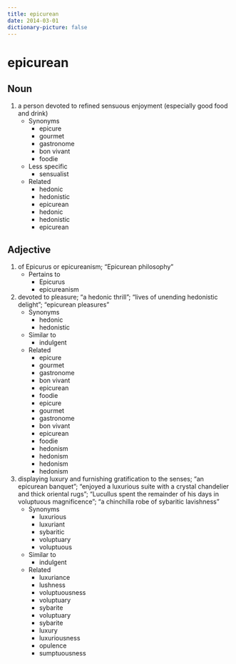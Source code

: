```yaml
---
title: epicurean
date: 2014-03-01
dictionary-picture: false
---
```


# epicurean


## Noun

1. a person devoted to refined sensuous enjoyment (especially good food and drink)
	- Synonyms
		- epicure
		- gourmet
		- gastronome
		- bon vivant
		- foodie
	- Less specific
		- sensualist
	- Related
		- hedonic
		- hedonistic
		- epicurean
		- hedonic
		- hedonistic
		- epicurean

## Adjective

1. of Epicurus or epicureanism; “Epicurean philosophy”
	- Pertains to
		- Epicurus
		- epicureanism
2. devoted to pleasure; “a hedonic thrill”; “lives of unending hedonistic delight”; “epicurean pleasures”
	- Synonyms
		- hedonic
		- hedonistic
	- Similar to
		- indulgent
	- Related
		- epicure
		- gourmet
		- gastronome
		- bon vivant
		- epicurean
		- foodie
		- epicure
		- gourmet
		- gastronome
		- bon vivant
		- epicurean
		- foodie
		- hedonism
		- hedonism
		- hedonism
		- hedonism
3. displaying luxury and furnishing gratification to the senses; “an epicurean banquet”; “enjoyed a luxurious suite with a crystal chandelier and thick oriental rugs”; “Lucullus spent the remainder of his days in voluptuous magnificence”; “a chinchilla robe of sybaritic lavishness”
	- Synonyms
		- luxurious
		- luxuriant
		- sybaritic
		- voluptuary
		- voluptuous
	- Similar to
		- indulgent
	- Related
		- luxuriance
		- lushness
		- voluptuousness
		- voluptuary
		- sybarite
		- voluptuary
		- sybarite
		- luxury
		- luxuriousness
		- opulence
		- sumptuousness

